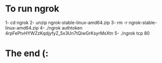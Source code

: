 # To run ngrok
1- cd ngrok
2- unzip ngrok-stable-linux-amd64.zip
3- rm -r ngrok-stable-linux-amd64.zip
4- ./ngrok authtoken 4rpFePtvHYWZzKqdjyfyZ_5x3Un7tQiwGrKsyrMsXtn
5- ./ngrok tcp 80
# The end (:
